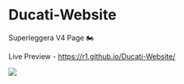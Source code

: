 # Ducati-Website

Superleggera V4 Page 🏍
 
Live Preview - https://r1.github.io/Ducati-Website/
 
![](https://github.com/0II/Ducati-Website/blob/master/preview/1.png)
